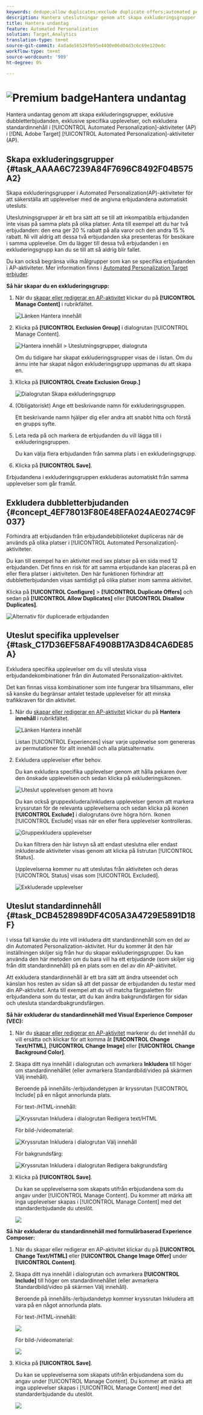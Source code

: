 ```yaml
---
keywords: dedupe;allow duplicates;exclude duplicate offers;automated personalization;disallow duplicate offers;exclude;default content;exclusion group;
description: Hantera uteslutningar genom att skapa exkluderingsgrupper, exklusive dubbletterbjudanden, exklusive specifika upplevelser, och exkludera standardinnehåll i Adobe Target Automated Personalization (AP)-aktiviteter.
title: Hantera undantag
feature: Automated Personalization
solution: Target,Analytics
translation-type: tm+mt
source-git-commit: 4adade56529fb95e4400e06d04d3c6c69e120edc
workflow-type: tm+mt
source-wordcount: '909'
ht-degree: 0%

---
```



# ![Premium ](/help/assets/premium.png) badgeHantera undantag

Hantera undantag genom att skapa exkluderingsgrupper, exklusive dubbletterbjudanden, exklusive specifika upplevelser, och exkludera standardinnehåll i [!UICONTROL Automated Personalization]-aktiviteter (AP) i [!DNL Adobe Target] [!UICONTROL Automated Personalization]-aktiviteter (AP).

## Skapa exkluderingsgrupper {#task_AAAA6C7239A84F7696C8492F04B575A2}

Skapa exkluderingsgrupper i Automated Personalization(AP)-aktiviteter för att säkerställa att upplevelser med de angivna erbjudandena automatiskt utesluts.

Uteslutningsgrupper är ett bra sätt att se till att inkompatibla erbjudanden inte visas på samma plats på olika platser. Anta till exempel att du har två erbjudanden: den ena ger 20 % rabatt på alla varor och den andra 15 % rabatt. Ni vill aldrig att dessa två erbjudanden ska presenteras för besökare i samma upplevelse. Om du lägger till dessa två erbjudanden i en exkluderingsgrupp kan du se till att så aldrig blir fallet.

Du kan också begränsa vilka målgrupper som kan se specifika erbjudanden i AP-aktiviteter. Mer information finns i [Automated Personalization Target erbjuder](/help/c-activities/t-automated-personalization/ap-target-offers.md).

**Så här skapar du en exkluderingsgrupp:**

1. När du [skapar eller redigerar en AP-aktivitet](/help/c-activities/t-automated-personalization/create-ap-activity.md) klickar du på **[!UICONTROL Manage Content]** i rubrikfältet.

   ![Länken Hantera innehåll](/help/c-activities/t-automated-personalization/assets/manage-content.png)

1. Klicka på **[!UICONTROL Exclusion Group]** i dialogrutan [!UICONTROL Manage Content].

   ![Hantera innehåll > Uteslutningsgrupper, dialogruta](/help/c-activities/t-automated-personalization/assets/exclusion_group_create-new.png)

   Om du tidigare har skapat exkluderingsgrupper visas de i listan. Om du ännu inte har skapat någon exkluderingsgrupp uppmanas du att skapa en.

1. Klicka på **[!UICONTROL Create Exclusion Group.]**

   ![Dialogrutan Skapa exkluderingsgrupp](/help/c-activities/t-automated-personalization/assets/exclusion_group_create_dialog-new.png)

1. (Obligatoriskt) Ange ett beskrivande namn för exkluderingsgruppen.

   Ett beskrivande namn hjälper dig eller andra att snabbt hitta och förstå en grupps syfte.

1. Leta reda på och markera de erbjudanden du vill lägga till i exkluderingsgruppen.

   Du kan välja flera erbjudanden från samma plats i en exkluderingsgrupp.

1. Klicka på **[!UICONTROL Save]**.

Erbjudandena i exkluderingsgruppen exkluderas automatiskt från samma upplevelser som går framåt.

## Exkludera dubbletterbjudanden {#concept_4EF78013F80E48EFA024AE0274C9F037}

Förhindra att erbjudanden från erbjudandebiblioteket dupliceras när de används på olika platser i [!UICONTROL Automated Personalization]-aktiviteter.

Du kan till exempel ha en aktivitet med sex platser på en sida med 12 erbjudanden. Det finns en risk för att samma erbjudande kan placeras på en eller flera platser i aktiviteten. Den här funktionen förhindrar att dubbletterbjudanden visas samtidigt på olika platser inom samma aktivitet.

Klicka på **[!UICONTROL Configure]** > **[!UICONTROL Duplicate Offers]** och sedan på **[!UICONTROL Allow Duplicates]** eller **[!UICONTROL Disallow Duplicates]**.

![Alternativ för duplicerade erbjudanden](/help/c-activities/t-automated-personalization/assets/duplicate_offers-new.png)

## Uteslut specifika upplevelser {#task_C17D36EF58AF4908B17A3D84CA6DE85A}

Exkludera specifika upplevelser om du vill utesluta vissa erbjudandekombinationer från din Automated Personalization-aktivitet.

Det kan finnas vissa kombinationer som inte fungerar bra tillsammans, eller så kanske du begränsar antalet testade upplevelser för att minska trafikkraven för din aktivitet.

1. När du [skapar eller redigerar en AP-aktivitet](/help/c-activities/t-automated-personalization/create-ap-activity.md) klickar du på **Hantera innehåll** i rubrikfältet.

   ![Länken Hantera innehåll](/help/c-activities/t-automated-personalization/assets/manage-content.png)

   Listan [!UICONTROL Experiences] visar varje upplevelse som genereras av permutationer för allt innehåll och alla platsalternativ.

1. Exkludera upplevelser efter behov.

   Du kan exkludera specifika upplevelser genom att hålla pekaren över den önskade upplevelsen och sedan klicka på exkluderingsikonen.

   ![Uteslut upplevelsen genom att hovra](/help/c-activities/t-automated-personalization/assets/exclude_exp_1a.png)

   Du kan också gruppexkludera/inkludera upplevelser genom att markera kryssrutan för de relevanta upplevelserna och sedan klicka på ikonen **[!UICONTROL Exclude]** i dialogrutans övre högra hörn. Ikonen [!UICONTROL Exclude] visas när en eller flera upplevelser kontrolleras.

   ![Gruppexkludera upplevelser](/help/c-activities/t-automated-personalization/assets/exclude_exp_2a.png)

   Du kan filtrera den här listvyn så att endast uteslutna eller endast inkluderade aktiviteter visas genom att klicka på listrutan [!UICONTROL Status].

   Upplevelserna kommer nu att uteslutas från aktiviteten och deras [!UICONTROL Status] visas som [!UICONTROL Excluded].

   ![Exkluderade upplevelser](/help/c-activities/t-automated-personalization/assets/exclude_exp_3a.png)

## Uteslut standardinnehåll {#task_DCB4528989DF4C05A3A4729E5891D18F}

I vissa fall kanske du inte vill inkludera ditt standardinnehåll som en del av din Automated Personalization-aktivitet. Hur du kommer åt den här inställningen skiljer sig från hur du skapar exkluderingsgrupper. Du kan använda den här metoden om du bara vill ha ett erbjudande (som skiljer sig från ditt standardinnehåll) på en plats som en del av din AP-aktivitet.

Att exkludera standardinnehåll är ett bra sätt att ändra utseendet och känslan hos resten av sidan så att det passar de erbjudanden du testar med din AP-aktivitet. Anta till exempel att du vill matcha färgpaletten för erbjudandena som du testar, att du kan ändra bakgrundsfärgen för sidan och utesluta standardbakgrundsfärgen.

**Så här exkluderar du standardinnehåll med Visual Experience Composer (VEC):**

1. När du [skapar eller redigerar en AP-aktivitet](/help/c-activities/t-automated-personalization/create-ap-activity.md) markerar du det innehåll du vill ersätta och klickar för att komma åt **[!UICONTROL Change Text/HTML]**, **[!UICONTROL Change Image]** eller **[!UICONTROL Change Background Color]**.
1. Skapa ditt nya innehåll i dialogrutan och avmarkera **Inkludera** till höger om standardinnehållet (eller avmarkera Standardbild/video på skärmen Välj innehåll).

   Beroende på innehålls-/erbjudandetypen är kryssrutan [!UICONTROL Include] på en något annorlunda plats.

   För text-/HTML-innehåll:

   ![Kryssrutan Inkludera i dialogrutan Redigera text/HTML](/help/c-activities/t-automated-personalization/assets/exclude_content_vec_1a.png)

   För bild-/videomaterial:

   ![Kryssrutan Inkludera i dialogrutan Välj innehåll](/help/c-activities/t-automated-personalization/assets/exclude_content_vec_2a.png)

   För bakgrundsfärg:

   ![Kryssrutan Inkludera i dialogrutan Redigera bakgrundsfärg](/help/c-activities/t-automated-personalization/assets/exclude_content_vec_3a.png)

1. Klicka på **[!UICONTROL Save]**.

   Du kan se upplevelserna som skapats utifrån erbjudandena som du angav under [!UICONTROL Manage Content]. Du kommer att märka att inga upplevelser skapas i [!UICONTROL Manage Content] med det standarderbjudande du uteslöt.

   ![](assets/exclude_content_vec_4.png)

**Så här exkluderar du standardinnehåll med formulärbaserad Experience Composer:**

1. När du skapar eller redigerar en AP-aktivitet klickar du på **[!UICONTROL Change Text/HTML]** eller **[!UICONTROL Change Image Offer]** under **[!UICONTROL Content]**.
1. Skapa ditt nya innehåll i dialogrutan och avmarkera **[!UICONTROL Include]** till höger om standardinnehållet (eller avmarkera Standardbild/video på skärmen Välj innehåll).

   Beroende på innehålls-/erbjudandetyp kommer kryssrutan Inkludera att vara på en något annorlunda plats.

   För text-/HTML-innehåll:

   ![](assets/exclude_content_form_1.png)

   För bild-/videomaterial:

   ![](assets/exclude_content_form_2.png)

1. Klicka på **[!UICONTROL Save]**.

   Du kan se upplevelserna som skapats utifrån erbjudandena som du angav under [!UICONTROL Manage Content]. Du kommer att märka att inga upplevelser skapas i [!UICONTROL Manage Content] med det standarderbjudande du uteslöt.

   ![](assets/exclude_content_form_3.png)
